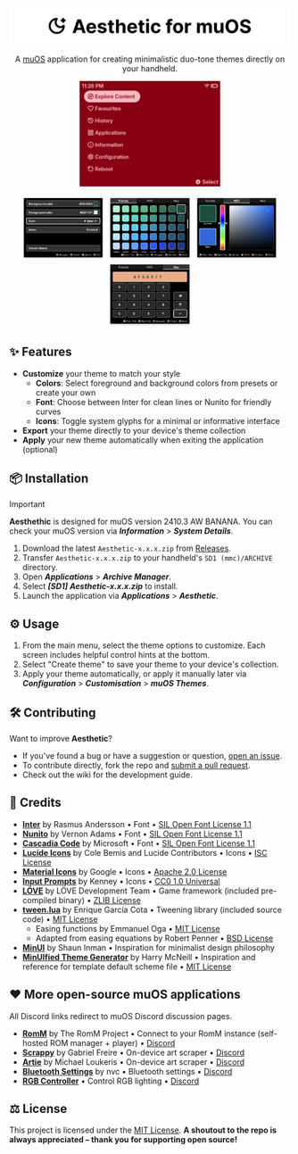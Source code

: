 <picture>
  <source media="(prefers-color-scheme: dark)" srcset=".github/banner_dark.webp">
  <source media="(prefers-color-scheme: light)" srcset=".github/banner_light.webp">
  <img alt="Project banner" src=".github/banner_light.webp">
</picture>

<div align="center">
  <p>
    A <a href="https://muos.dev">muOS</a> application for creating minimalistic duo-tone themes directly on your handheld.
  </p>
  <p>
    <img src="/.github/preview_animated.webp" width="50%" height="50%" alt="Preview of Aesthetic">
  </p>
  <p>
    <img src="/.github/screenshot_menu_main.png" width="30%" alt="Aesthetic main menu">
    <img src="/.github/screenshot_menu_palette.png" width="30%" alt="Aesthetic color palette screen">
    <img src="/.github/screenshot_menu_picker.png" width="30%" alt="Aesthetic HSV picker screen">
    <img src="/.github/screenshot_menu_hex.png" width="30%" alt="Aesthetic hex code screen">
  </p>
</div>

## ✨ Features

- **Customize** your theme to match your style
  - **Colors**: Select foreground and background colors from presets or create your own
  - **Font**: Choose between Inter for clean lines or Nunito for friendly curves
  - **Icons**: Toggle system glyphs for a minimal or informative interface
- **Export** your theme directly to your device's theme collection
- **Apply** your new theme automatically when exiting the application (optional)

## 📦 Installation

> [!IMPORTANT]
> **Aesthethic** is designed for muOS version 2410.3 AW BANANA. You can check your muOS version via **_Information_** > **_System Details_**.

1. Download the latest `Aesthetic-x.x.x.zip` from [Releases](https://github.com/joneavila/aesthetic/releases).
2. Transfer `Aesthetic-x.x.x.zip` to your handheld's `SD1 (mmc)/ARCHIVE` directory.
3. Open **_Applications_** > **_Archive Manager_**.
4. Select **_[SD1] Aesthetic-x.x.x.zip_** to install.
5. Launch the application via **_Applications_** > **_Aesthetic_**.

## ⚙️ Usage

1. From the main menu, select the theme options to customize. Each screen includes helpful control hints at the bottom.
2. Select "Create theme" to save your theme to your device's collection.
3. Apply your theme automatically, or apply it manually later via **_Configuration_** > **_Customisation_** > **_muOS Themes_**.

## 🛠️ Contributing

Want to improve **Aesthetic**?

- If you've found a bug or have a suggestion or question, [open an issue](https://github.com/joneavila/aesthetic/issues/new).
- To contribute directly, fork the repo and [submit a pull request](https://github.com/joneavila/aesthetic/compare).
- Check out the wiki for the development guide.

## 🌟 Credits

- [**Inter**](https://github.com/rsms/inter) by Rasmus Andersson • Font • [SIL Open Font License 1.1](src/assets/fonts/inter/OFL.txt)
- [**Nunito**](https://github.com/googlefonts/nunito) by Vernon Adams • Font • [SIL Open Font License 1.1](src/assets/fonts/nunito/OFL.txt)
- [**Cascadia Code**](https://github.com/microsoft/cascadia-code/) by Microsoft • Font • [SIL Open Font License 1.1](src/assets/fonts/cascadia_code/LICENSE)
- [**Lucide Icons**](https://github.com/lucide-icons/lucide) by Cole Bemis and Lucide Contributors • Icons • [ISC License](https://github.com/lucide-icons/lucide/blob/main/LICENSE)
- [**Material Icons**](https://github.com/google/material-design-icons) by Google • Icons • [Apache 2.0 License](https://github.com/google/material-design-icons/blob/master/LICENSE)
- [**Input Prompts**](https://kenney.nl/assets/input-prompts) by Kenney • Icons • [CC0 1.0 Universal](https://creativecommons.org/publicdomain/zero/1.0/)  
- [**LÖVE**](https://github.com/love2d/love) by LÖVE Development Team • Game framework (included pre-compiled binary) • [ZLIB License](https://github.com/love2d/love/blob/main/license.txt)  
- [**tween.lua**](https://github.com/kikito/tween.lua) by Enrique García Cota • Tweening library (included source code) • [MIT License](https://github.com/kikito/tween.lua/blob/master/LICENSE.txt)
  - Easing functions by Emmanuel Oga • [MIT License](https://github.com/kikito/tween.lua/blob/master/LICENSE.txt)
  - Adapted from easing equations by Robert Penner • [BSD License](https://github.com/kikito/tween.lua/blob/master/LICENSE.txt)
- [**MinUI**](https://github.com/shauninman/MinUI) by Shaun Inman • Inspiration for minimalist design philosophy
- [**MinUIfied Theme Generator**](https://github.com/hmcneill46/muOS-MinUIfied-Theme-Generator) by Harry McNeill • Inspiration and reference for template default scheme file • [MIT License](https://github.com/hmcneill46/muOS-MinUIfied-Theme-Generator/blob/master/LICENSE)

## ❤️ More open-source muOS applications

All Discord links redirect to muOS Discord discussion pages.

- [**RomM**](https://github.com/rommapp/muos-app) by The RomM Project • Connect to your RomM instance (self-hosted ROM manager + player) • [Discord](https://discord.com/channels/1152022492001603615/1337110104591564911)
- [**Scrappy**](https://github.com/gabrielfvale/scrappy) by Gabriel Freire • On-device art scraper • [Discord](https://discord.com/channels/1152022492001603615/1301609580459200533)
- [**Artie**](https://github.com/milouk/artie) by Michael Loukeris • On-device art scraper • [Discord](https://discord.com/channels/1152022492001603615/1290041622519742474)
- [**Bluetooth Settings**](https://github.com/nvcuong1312/bltMuos) by nvc • Bluetooth settings • [Discord](https://discord.com/channels/1152022492001603615/1326441936403435634)
- [**RGB Controller**](https://github.com/JanTrueno) • Control RGB lighting • [Discord](https://discord.com/channels/1152022492001603615/1272215949474267187)

## ⚖️ License

This project is licensed under the [MIT License](LICENSE). **A shoutout to the repo is always appreciated – thank you for supporting open source!**
